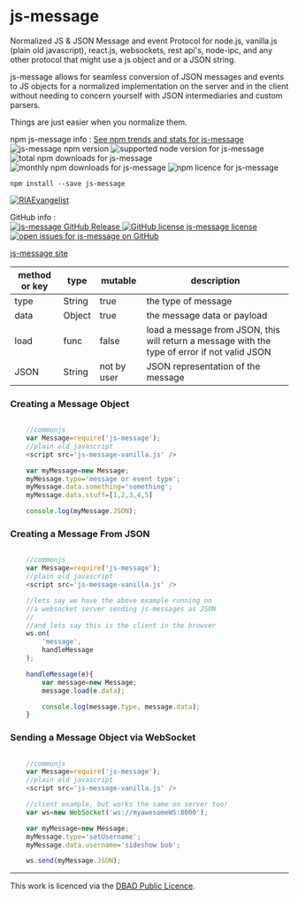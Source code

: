 # js-message
Normalized JS & JSON Message and event Protocol for node.js, vanilla.js (plain old javascript), react.js, websockets, rest api's, node-ipc, and any other protocol that might use a js object and or a JSON string.  

js-message allows for seamless conversion of JSON messages and events to JS objects for a normalized implementation on the server and in the client without needing to concern yourself with JSON intermediaries and custom parsers.  

Things are just easier when you normalize them.  

npm js-message info :  [See npm trends and stats for js-message](http://npm-stat.com/charts.html?package=js-message&author=&from=&to=)  
![js-message npm version](https://img.shields.io/npm/v/js-message.svg) ![supported node version for js-message](https://img.shields.io/node/v/js-message.svg) ![total npm downloads for js-message](https://img.shields.io/npm/dt/js-message.svg) ![monthly npm downloads for js-message](https://img.shields.io/npm/dm/js-message.svg) ![npm licence for js-message](https://img.shields.io/npm/l/js-message.svg)

` npm install --save js-message `  

[![RIAEvangelist](https://avatars3.githubusercontent.com/u/369041?v=3&s=100)](https://github.com/RIAEvangelist)

GitHub info :  
[![js-message GitHub Release](https://img.shields.io/github/release/RIAEvangelist/js-message.svg) ![GitHub license js-message license](https://img.shields.io/github/license/RIAEvangelist/js-message.svg) ![open issues for js-message on GitHub](https://img.shields.io/github/issues/RIAEvangelist/js-message.svg)](http://riaevangelist.github.io/js-message/)

[js-message site](http://riaevangelist.github.io/js-message/)


|method or key  |type   |mutable|description|
|---------------|-------|-------|-----------|
|type           |String |true   |the type of message|
|data           |Object |true   |the message data or payload|
|load           |func   |false  |load a message from JSON, this will return a message with the type of error if not valid JSON|
|JSON           |String |not by user|JSON representation of the message|

### Creating a Message Object

```javascript

    //commonjs
    var Message=require('js-message');
    //plain old javascript
    <script src='js-message-vanilla.js' />

    var myMessage=new Message;
    myMessage.type='message or event type';
    myMessage.data.something='something';
    myMessage.data.stuff=[1,2,3,4,5]

    console.log(myMessage.JSON);

```

### Creating a Message From JSON

```javascript

    //commonjs
    var Message=require('js-message');
    //plain old javascript
    <script src='js-message-vanilla.js' />

    //lets say we have the above example running on
    //a websocket server sending js-messages as JSON
    //
    //and lets say this is the client in the browser
    ws.on(
        'message',
        handleMessage
    );

    handleMessage(e){
        var message=new Message;
        message.load(e.data);

        console.log(message.type, message.data);
    }

```

### Sending a Message Object via WebSocket

```javascript

    //commonjs
    var Message=require('js-message');
    //plain old javascript
    <script src='js-message-vanilla.js' />

    //client example, but works the same on server too!
    var ws=new WebSocket('ws://myawesomeWS:8000');

    var myMessage=new Message;
    myMessage.type='setUsername';
    myMessage.data.username='sideshow bob';

    ws.send(myMessage.JSON);

```


---

This work is licenced via the [DBAD Public Licence](http://www.dbad-license.org/).

